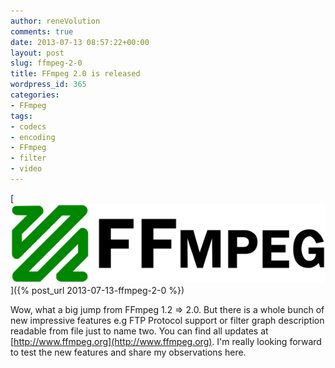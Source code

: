 ```yaml
---
author: reneVolution
comments: true
date: 2013-07-13 08:57:22+00:00
layout: post
slug: ffmpeg-2-0
title: FFmpeg 2.0 is released
wordpress_id: 365
categories:
- FFmpeg
tags:
- codecs
- encoding
- FFmpeg
- filter
- video
---
```


[![FFmpeg Logo](/images/FFmpeg-Logo.svg_.png)]({% post_url 2013-07-13-ffmpeg-2-0 %})

Wow, what a big jump from FFmpeg 1.2 => 2.0. But there is a whole bunch of new impressive features e.g FTP Protocol support or filter graph description readable from file just to name two. You can find all updates at [http://www.ffmpeg.org](http://www.ffmpeg.org). I'm really looking forward to test the new features and share my observations here.
